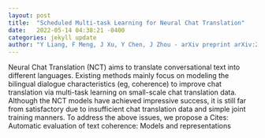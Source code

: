 ```yaml
---
layout: post
title:  "Scheduled Multi-task Learning for Neural Chat Translation"
date:   2022-05-14 04:38:21 -0400
categories: jekyll update
author: "Y Liang, F Meng, J Xu, Y Chen, J Zhou - arXiv preprint arXiv:2205.03766, 2022"
---
```

Neural Chat Translation (NCT) aims to translate conversational text into different languages. Existing methods mainly focus on modeling the bilingual dialogue characteristics (eg, coherence) to improve chat translation via multi-task learning on small-scale chat translation data. Although the NCT models have achieved impressive success, it is still far from satisfactory due to insufficient chat translation data and simple joint training manners. To address the above issues, we propose a Cites: Automatic evaluation of text coherence: Models and representations